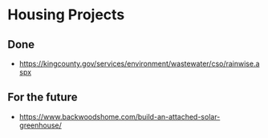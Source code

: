 # Housing Projects

## Done

 - https://kingcounty.gov/services/environment/wastewater/cso/rainwise.aspx


## For the future

 - https://www.backwoodshome.com/build-an-attached-solar-greenhouse/
